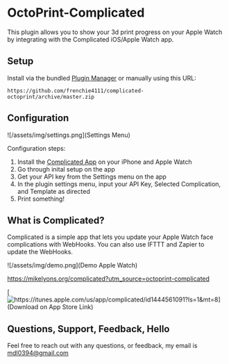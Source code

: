 # OctoPrint-Complicated

This plugin allows you to show your 3d print progress on your Apple Watch by integrating with
the Complicated iOS/Apple Watch app.

## Setup

Install via the bundled [Plugin Manager](https://github.com/foosel/OctoPrint/wiki/Plugin:-Plugin-Manager)
or manually using this URL:

    https://github.com/frenchie4111/complicated-octoprint/archive/master.zip

## Configuration

![/assets/img/settings.png](Settings Menu)

Configuration steps:

1. Install the [Complicated App](https://mikelyons.org/complicated?utm_source=octoprint-complicated) on your iPhone and Apple Watch
1. Go through inital setup on the app
1. Get your API key from the Settings menu on the app
1. In the plugin settings menu, input your API Key, Selected Complication, and Template as directed
1. Print something!

## What is Complicated?

Complicated is a simple app that lets you update your Apple Watch face complications with WebHooks. You can also use IFTTT and Zapier to update the WebHooks.

![/assets/img/demo.png](Demo Apple Watch)

https://mikelyons.org/complicated?utm_source=octoprint-complicated

[![https://itunes.apple.com/us/app/complicated/id1444561091?ls=1&mt=8](Download on App Store Link)](https://itunes.apple.com/us/app/complicated/id1444561091?ls=1&mt=8)

## Questions, Support, Feedback, Hello

Feel free to reach out with any questions, or feedback, my email is mdl0394@gmail.com